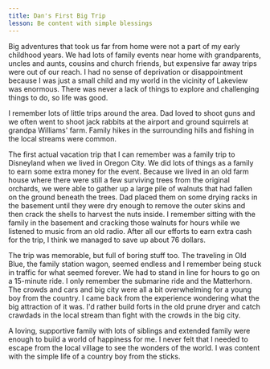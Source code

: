 ```yaml
---
title: Dan's First Big Trip
lesson: Be content with simple blessings
---
```


Big adventures that took us far from home were not a part of my early
childhood years. We had lots of family events near home with
grandparents, uncles and aunts, cousins and church friends, but
expensive far away trips were out of our reach. I had no sense of
deprivation or disappointment because I was just a small child and my
world in the vicinity of Lakeview was enormous. There was never a lack
of things to explore and challenging things to do, so life was good.

I remember lots of little trips around the area. Dad loved to shoot guns
and we often went to shoot jack rabbits at the airport and ground
squirrels at grandpa Williams' farm. Family hikes in the surrounding
hills and fishing in the local streams were common.

The first actual vacation trip that I can remember was a family trip to
Disneyland when we lived in Oregon City. We did lots of things as a
family to earn some extra money for the event. Because we lived in an
old farm house where there were still a few surviving trees from the
original orchards, we were able to gather up a large pile of walnuts
that had fallen on the ground beneath the trees. Dad placed them on some
drying racks in the basement until they were dry enough to remove the
outer skins and then crack the shells to harvest the nuts inside. I
remember sitting with the family in the basement and cracking those
walnuts for hours while we listened to music from an old radio. After
all our efforts to earn extra cash for the trip, I think we managed to
save up about 76 dollars.

The trip was memorable, but full of boring stuff too. The traveling in
Old Blue, the family station wagon, seemed endless and I remember being
stuck in traffic for what seemed forever. We had to stand in line for
hours to go on a 15-minute ride. I only remember the submarine ride and
the Matterhorn. The crowds and cars and big city were all a bit
overwhelming for a young boy from the country. I came back from the
experience wondering what the big attraction of it was. I'd rather build
forts in the old prune dryer and catch crawdads in the local stream than
fight with the crowds in the big city.

A loving, supportive family with lots of siblings and extended family
were enough to build a world of happiness for me. I never felt that I
needed to escape from the local village to see the wonders of the world.
I was content with the simple life of a country boy from the sticks.
